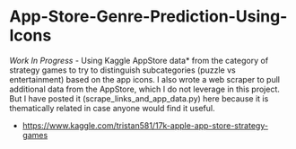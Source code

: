 # App-Store-Genre-Prediction-Using-Icons
*Work In Progress* - Using Kaggle AppStore data* from the category of strategy games to try to distinguish subcategories (puzzle vs entertainment) based on the app icons. I also wrote a web scraper to pull additional data from the AppStore, which I do not leverage in this project. But I have posted it (scrape_links_and_app_data.py) here because it is thematically related in case anyone would find it useful.

* https://www.kaggle.com/tristan581/17k-apple-app-store-strategy-games
